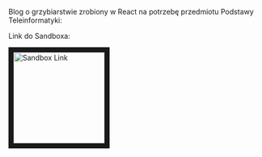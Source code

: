 Blog o grzybiarstwie zrobiony w React na potrzebę przedmiotu Podstawy Teleinformatyki:

Link do Sandboxa:

<a href="https://codesandbox.io/s/ptprojektfrontend-er3zx" target="_blank"><img src="https://avatars2.githubusercontent.com/u/32880324?s=200&v=4" 
alt="Sandbox Link" width="180" height="180" border="10" /></a>
